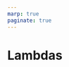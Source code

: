 ```yaml
---
marp: true
paginate: true
---
```


<style>
section { justify-content: flex-start; }
</style>

# Lambdas